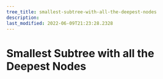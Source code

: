 ```yaml
---
tree_title: smallest-subtree-with-all-the-deepest-nodes
description: 
last_modified: 2022-06-09T21:23:28.2328
---
```


# Smallest Subtree with all the Deepest Nodes
